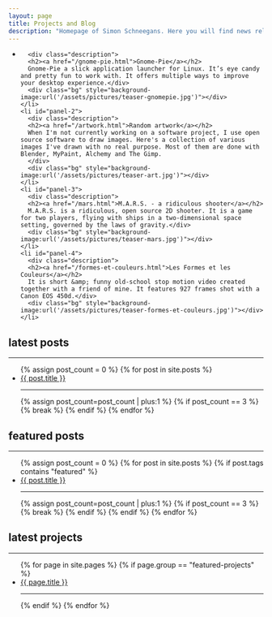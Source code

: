 ```yaml
---
layout: page
title: Projects and Blog
description: "Homepage of Simon Schneegans. Here you will find news related to Gnome-Pie, M.A.R.S.2 and other projects of mine."
---
```


<ul class='kwicks kwicks-horizontal'>
    <li id="panel-1">

      <div class="description">
      <h2><a href="/gnome-pie.html">Gnome-Pie</a></h2>
      Gnome-Pie a slick application launcher for Linux. It’s eye candy and pretty fun to work with. It offers multiple ways to improve your desktop experience.</div>
      <div class="bg" style="background-image:url('/assets/pictures/teaser-gnomepie.jpg')"></div>
    </li>
    <li id="panel-2">
      <div class="description">
      <h2><a href="/artwork.html">Random artwork</a></h2>
      When I'm not currently working on a software project, I use open source software to draw images. Here's a collection of various images I've drawn with no real purpose. Most of them are done with Blender, MyPaint, Alchemy and The Gimp.
      </div>
      <div class="bg" style="background-image:url('/assets/pictures/teaser-art.jpg')"></div>
    </li>
    <li id="panel-3">
      <div class="description">
      <h2><a href="/mars.html">M.A.R.S. - a ridiculous shooter</a></h2>
      M.A.R.S. is a ridiculous, open source 2D shooter. It is a game for two players, flying with ships in a two-dimensional space setting, governed by the laws of gravity.</div>
      <div class="bg" style="background-image:url('/assets/pictures/teaser-mars.jpg')"></div>
    </li>
    <li id="panel-4">
      <div class="description">
      <h2><a href="/formes-et-couleurs.html">Les Formes et les Couleurs</a></h2>
      It is short &amp; funny old-school stop motion video created together with a friend of mine. It features 927 frames shot with a Canon EOS 450d.</div>
      <div class="bg" style="background-image:url('/assets/pictures/teaser-formes-et-couleurs.jpg')"></div>
    </li>
</ul>



<nav class="row">
  <div class="col-sm-4 sub-nav">
    <h2>latest posts</h2>
    <hr>
    <ul>
      {% assign post_count = 0 %}
      {% for post in site.posts %}
        <li><a href="{{ post.url }}">{{ post.title }}</a><hr></li>
        {% assign post_count=post_count | plus:1 %}
        {% if post_count == 3 %}
          {% break %}
        {% endif %}
      {% endfor %}
    </ul>
  </div>
  <div class="col-sm-4 sub-nav">
    <h2>featured posts</h2>
    <hr>
    <ul>
      {% assign post_count = 0 %}
      {% for post in site.posts %}
        {% if post.tags contains "featured" %}
          <li><a href="{{ post.url }}">{{ post.title }}</a><hr></li>
          {% assign post_count=post_count | plus:1 %}
          {% if post_count == 3 %}
            {% break %}
          {% endif %}
        {% endif %}
      {% endfor %}
    </ul>
  </div>
  <div class="col-sm-4 sub-nav">
    <h2>latest projects</h2>
    <hr>
    <ul>
      {% for page in site.pages %}
      {% if page.group == "featured-projects" %}
        <li><a href="{{ page.url }}">{{ page.title }}</a><hr></li>
      {% endif %}
      {% endfor %}
    </ul>
  </div>
</nav>



